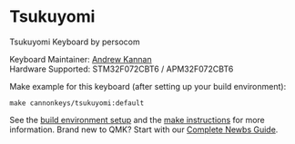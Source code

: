 # Tsukuyomi

Tsukuyomi Keyboard by persocom

Keyboard Maintainer: [Andrew Kannan](https://github.com/awkannan)  
Hardware Supported: STM32F072CBT6 / APM32F072CBT6

Make example for this keyboard (after setting up your build environment):

    make cannonkeys/tsukuyomi:default

See the [build environment setup](https://docs.qmk.fm/#/getting_started_build_tools) and the [make instructions](https://docs.qmk.fm/#/getting_started_make_guide) for more information. Brand new to QMK? Start with our [Complete Newbs Guide](https://docs.qmk.fm/#/newbs).
